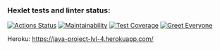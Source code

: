 ### Hexlet tests and linter status:
[![Actions Status](https://github.com/wtffka/java-project-lvl4/workflows/hexlet-check/badge.svg)](https://github.com/wtffka/java-project-lvl4/actions)
[![Maintainability](https://api.codeclimate.com/v1/badges/749ca8fdfc9748d1d7c7/maintainability)](https://codeclimate.com/github/wtffka/java-project-lvl4/maintainability)
[![Test Coverage](https://api.codeclimate.com/v1/badges/749ca8fdfc9748d1d7c7/test_coverage)](https://codeclimate.com/github/wtffka/java-project-lvl4/test_coverage)
[![Greet Everyone](https://github.com/wtffka/java-project-lvl4/workflows/main/badge.svg)](https://github.com/wtffka/java-project-lvl4/actions)

Heroku: https://java-project-lvl-4.herokuapp.com/